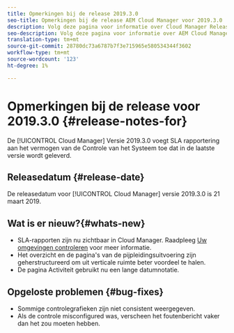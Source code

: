 ```yaml
---
title: Opmerkingen bij de release 2019.3.0
seo-title: Opmerkingen bij de release AEM Cloud Manager voor 2019.3.0
description: Volg deze pagina voor informatie over Cloud Manager Release 2019.3.0.
seo-description: Volg deze pagina voor informatie over AEM Cloud Manager Release 2019.3.0.
translation-type: tm+mt
source-git-commit: 28780dc73a6787b7f3e715965e580534344f3602
workflow-type: tm+mt
source-wordcount: '123'
ht-degree: 1%

---
```



# Opmerkingen bij de release voor 2019.3.0 {#release-notes-for}

De [!UICONTROL Cloud Manager] Versie 2019.3.0 voegt SLA rapportering aan het vermogen van de Controle van het Systeem toe dat in de laatste versie wordt geleverd.

## Releasedatum {#release-date}

De releasedatum voor [!UICONTROL Cloud Manager] versie 2019.3.0 is 21 maart 2019.

## Wat is er nieuw?{#whats-new}

* SLA-rapporten zijn nu zichtbaar in Cloud Manager. Raadpleeg [Uw omgevingen controleren](monitor-your-environments.md) voor meer informatie.
* Het overzicht en de pagina&#39;s van de pijpleidingsuitvoering zijn geherstructureerd om uit verticale ruimte beter voordeel te halen.
* De pagina Activiteit gebruikt nu een lange datumnotatie.

## Opgeloste problemen {#bug-fixes}

* Sommige controlegrafieken zijn niet consistent weergegeven.
* Als de controle misconfigured was, verscheen het foutenbericht vaker dan het zou moeten hebben.
